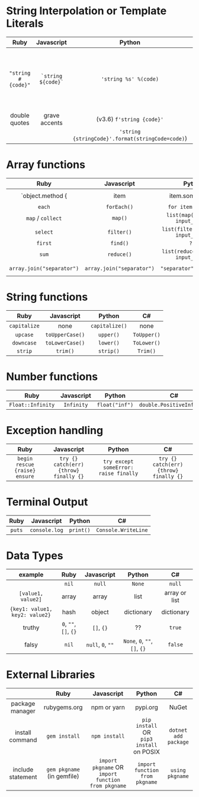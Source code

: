 <!--
Ruby | Javascript | Python
:---:|:---:|:---:
-->

# String Interpolation or Template Literals

|        Ruby        |       Javascript       |                      Python                      |                                    C#                                    |
| :----------------: | :--------------------: | :----------------------------------------------: | :----------------------------------------------------------------------: |
| `"string #{code}"` | `` `string ${code}` `` |              `'string %s' %(code)`               | `"string {0} {1}", code at {0}, code at {1}` <br/> OR `$"string {code}"` |
|   double quotes    |     grave accents      |            (v3.6) `f'string {code}'`             |                                                                          |
|                    |                        | `'string {stringCode}'.format(stringCode=code)`) |

# Array functions

|                   Ruby                    |                 Javascript                  |                Python                |                        C#                        |
| :---------------------------------------: | :-----------------------------------------: | :----------------------------------: | :----------------------------------------------: |
| `object.method { |item| item.something }` | `Array.method( (item) => item.something );` |                                      |                  requires LINQ                   |
|                  `each`                   |                 `forEach()`                 |         `for item in list:`          |            `foreach item in list {}`             |
|             `map` / `collect`             |                   `map()`                   |  `list(map(function, input_list))`   |       `array.Select(x => operation on x)`        |
|                 `select`                  |                 `filter()`                  | `list(filter(function, input_list))` |      `array.Where(x => boolean operation)`       |
|                  `first`                  |                  `find()`                   |                `???`                 |
|                   `sum`                   |                 `reduce()`                  | `list(reduce(function, input_list))` | `array.Aggregate((x,y) => operation on x and y)` |
|         `array.join("separator")`         |          `array.join("separator")`          |       `"separator".join(list)`       |        `string.Join("separator", array)`         |

# String functions

|     Ruby     |   Javascript    |     Python     |     C#      |
| :----------: | :-------------: | :------------: | :---------: |
| `capitalize` |      none       | `capitalize()` |    none     |
|   `upcase`   | `toUpperCase()` |   `upper()`    | `ToUpper()` |
|  `downcase`  | `toLowerCase()` |   `lower()`    | `ToLower()` |
|   `strip`    |    `trim()`     |   `strip()`    |  `Trim()`   |

# Number functions

|       Ruby        | Javascript |     Python     |            C#             |
| :---------------: | :--------: | :------------: | :-----------------------: |
| `Float::Infinity` | `Infinity` | `float("inf")` | `double.PositiveInfinity` |

<!--
# Loops
Ruby | Javascript | Python
:---:|:---:|:---:
  -->

# Exception handling

|             Ruby              |               Javascript               |                Python                 |                   C#                   |
| :---------------------------: | :------------------------------------: | :-----------------------------------: | :------------------------------------: |
| `begin rescue {raise} ensure` | `try {} catch(err) {throw} finally {}` | `try except someError: raise finally` | `try {} catch(err) {throw} finally {}` |

# Terminal Output

|  Ruby  |  Javascript   |  Python   |         C#          |
| :----: | :-----------: | :-------: | :-----------------: |
| `puts` | `console.log` | `print()` | `Console.WriteLine` |

# Data Types

|            example             |         Ruby          |    Javascript     |            Python             |      C#       |
| :----------------------------: | :-------------------: | :---------------: | :---------------------------: | :-----------: |
|                                |         `nil`         |      `null`       |            `None`             |    `null`     |
|       `[value1, value2]`       |         array         |       array       |             list              | array or list |
| `{key1: value1, key2: value2}` |         hash          |      object       |          dictionary           |  dictionary   |
|             truthy             | `0`, `""`, `[]`, `{}` |    `[]`, `{}`     |              ??               |    `true`     |
|             falsy              |         `nil`         | `null`, `0`, `""` | `None`, `0`, `""`, `[]`, `{}` |    `false`    |

# External Libraries

|                         |            Ruby            |                     Javascript                     |                    Python                     |          C#          |
| :---------------------: | :------------------------: | :------------------------------------------------: | :-------------------------------------------: | :------------------: |
|  package <br/> manager  |        rubygems.org        |                    npm or yarn                     |                   pypi.org                    |        NuGet         |
|  install <br/>command   |       `gem install`        |                   `npm install`                    | `pip install` OR <br/>`pip3 install` on POSIX | `dotnet add package` |
| include <br/> statement | `gem pkgname` (in gemfile) | `import pkgname` OR `import function from pkgname` |        `import function from pkgname`         |   `using pkgname`    |
